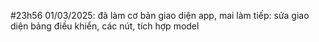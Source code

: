 #23h56 01/03/2025: đã làm cơ bản giao diện app, mai làm tiếp: sửa giao diện bảng điều khiển, các nút, tích hợp model 